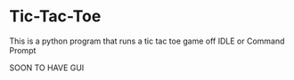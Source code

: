 # Tic-Tac-Toe
This is a python program that runs a tic tac toe game off IDLE or Command Prompt

SOON TO HAVE GUI
